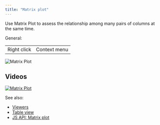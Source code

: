 ```yaml
---
title: "Matrix plot"
---
```


Use Matrix Plot to assess the relationship among many pairs of columns at the same time.

General:

|             |              |
|-------------|--------------|
| Right click | Context menu |

![Matrix Plot](../../uploads/viewers/matrix-plot.png "Matrix Plot")

## Videos

[![Matrix Plot](../../uploads/youtube/visualizations2.png "Open on Youtube")](https://www.youtube.com/watch?v=7MBXWzdC0-I&t=1653s)

See also:

* [Viewers](../viewers/viewers.md)
* [Table view](../../datagrok/table-view.md)
* [JS API: Matrix plot](https://public.datagrok.ai/js/samples/ui/viewers/types/matrix-plot)
